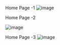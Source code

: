 Home Page -1
![image](https://github.com/user-attachments/assets/919b746a-a7fe-4370-9ea7-005adc3d8d3f)

Home Page -2 

![image](https://github.com/user-attachments/assets/41557c3e-80d1-4798-a5e7-76891f8ed1d0)

Home Page -3 
![image](https://github.com/user-attachments/assets/5dc6a193-f8cb-46dc-a7de-5878577e8e31)
